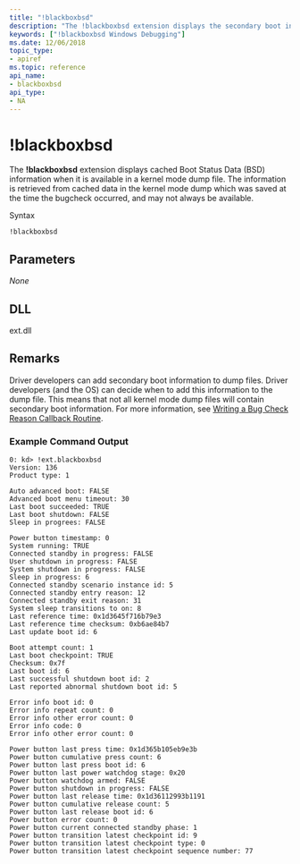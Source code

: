 ```yaml
---
title: "!blackboxbsd"
description: "The !blackboxbsd extension displays the secondary boot information for Boot Status Data (BSD)."
keywords: ["!blackboxbsd Windows Debugging"]
ms.date: 12/06/2018
topic_type:
- apiref
ms.topic: reference
api_name:
- blackboxbsd
api_type:
- NA
---
```


# !blackboxbsd

The **!blackboxbsd** extension displays cached Boot Status Data (BSD) information when it is available in a kernel mode dump file.   The information is retrieved from cached data in the kernel mode dump which was saved at the time the bugcheck occurred, and may not always be available.

Syntax

```dbgcmd
!blackboxbsd  
```

## <span id="Parameters"></span>Parameters
*None*   


## DLL

ext.dll


## <span id="Remarks"></span>Remarks

Driver developers can add secondary boot information to dump files. Driver developers (and the OS) can decide when to add this information to the dump file. This means that not all kernel mode dump files will contain secondary boot information. For more information, see [Writing a Bug Check Reason Callback Routine](../kernel/writing-a-bug-check-callback-routine.md).

### Example Command Output

```dbgcmd
0: kd> !ext.blackboxbsd
Version: 136
Product type: 1

Auto advanced boot: FALSE
Advanced boot menu timeout: 30
Last boot succeeded: TRUE
Last boot shutdown: FALSE
Sleep in progrees: FALSE

Power button timestamp: 0
System running: TRUE
Connected standby in progress: FALSE
User shutdown in progress: FALSE
System shutdown in progress: FALSE
Sleep in progress: 6
Connected standby scenario instance id: 5
Connected standby entry reason: 12
Connected standby exit reason: 31
System sleep transitions to on: 8
Last reference time: 0x1d3645f716b79e3
Last reference time checksum: 0xb6ae84b7
Last update boot id: 6

Boot attempt count: 1
Last boot checkpoint: TRUE
Checksum: 0x7f
Last boot id: 6
Last successful shutdown boot id: 2
Last reported abnormal shutdown boot id: 5

Error info boot id: 0
Error info repeat count: 0
Error info other error count: 0
Error info code: 0
Error info other error count: 0

Power button last press time: 0x1d365b105eb9e3b
Power button cumulative press count: 6
Power button last press boot id: 6
Power button last power watchdog stage: 0x20
Power button watchdog armed: FALSE
Power button shutdown in progress: FALSE
Power button last release time: 0x1d36112993b1191
Power button cumulative release count: 5
Power button last release boot id: 6
Power button error count: 0
Power button current connected standby phase: 1
Power button transition latest checkpoint id: 9
Power button transition latest checkpoint type: 0
Power button transition latest checkpoint sequence number: 77
```

 

